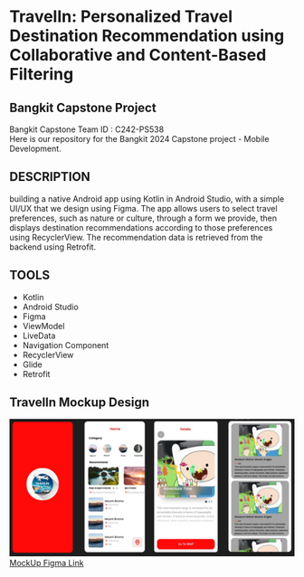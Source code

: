 # TravelIn: Personalized Travel Destination Recommendation using Collaborative and Content-Based Filtering
## Bangkit Capstone Project

Bangkit Capstone Team ID : C242-PS538	 <br>
Here is our repository for the Bangkit 2024 Capstone project - Mobile Development.

## DESCRIPTION
building a native Android app using Kotlin in Android Studio, with a simple UI/UX that we design using Figma. The app allows users to select travel preferences, such as nature or culture, through a form we provide, then displays destination recommendations according to those preferences using RecyclerView. The recommendation data is retrieved from the backend using Retrofit.


## TOOLS
- Kotlin
- Android Studio
- Figma
- ViewModel
- LiveData
- Navigation Component
- RecyclerView
- Glide
- Retrofit

## TravelIn Mockup Design 
![TravelinApp](https://github.com/Capstone-Bangkit-C242-PS538/TravelIn-Bangkit/blob/main/Assets/main.jpg)<br>
[MockUp Figma Link](https://www.figma.com/design/bmd7zri3POBG8kpjI1SnBX/Untitled?node-id=0-1&node-type=canvas)
